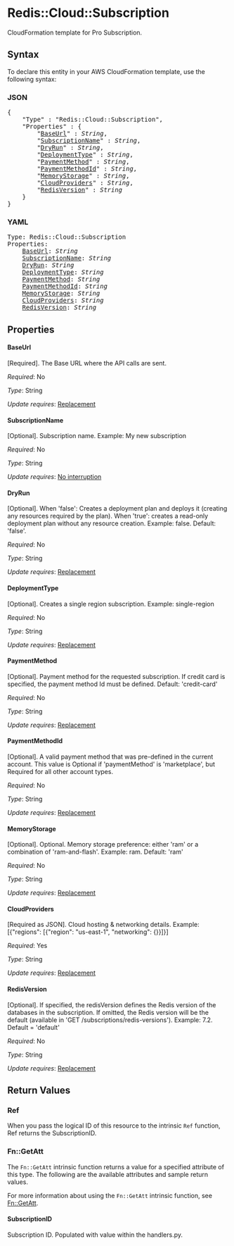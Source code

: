 # Redis::Cloud::Subscription

CloudFormation template for Pro Subscription.

## Syntax

To declare this entity in your AWS CloudFormation template, use the following syntax:

### JSON

<pre>
{
    "Type" : "Redis::Cloud::Subscription",
    "Properties" : {
        "<a href="#baseurl" title="BaseUrl">BaseUrl</a>" : <i>String</i>,
        "<a href="#subscriptionname" title="SubscriptionName">SubscriptionName</a>" : <i>String</i>,
        "<a href="#dryrun" title="DryRun">DryRun</a>" : <i>String</i>,
        "<a href="#deploymenttype" title="DeploymentType">DeploymentType</a>" : <i>String</i>,
        "<a href="#paymentmethod" title="PaymentMethod">PaymentMethod</a>" : <i>String</i>,
        "<a href="#paymentmethodid" title="PaymentMethodId">PaymentMethodId</a>" : <i>String</i>,
        "<a href="#memorystorage" title="MemoryStorage">MemoryStorage</a>" : <i>String</i>,
        "<a href="#cloudproviders" title="CloudProviders">CloudProviders</a>" : <i>String</i>,
        "<a href="#redisversion" title="RedisVersion">RedisVersion</a>" : <i>String</i>
    }
}
</pre>

### YAML

<pre>
Type: Redis::Cloud::Subscription
Properties:
    <a href="#baseurl" title="BaseUrl">BaseUrl</a>: <i>String</i>
    <a href="#subscriptionname" title="SubscriptionName">SubscriptionName</a>: <i>String</i>
    <a href="#dryrun" title="DryRun">DryRun</a>: <i>String</i>
    <a href="#deploymenttype" title="DeploymentType">DeploymentType</a>: <i>String</i>
    <a href="#paymentmethod" title="PaymentMethod">PaymentMethod</a>: <i>String</i>
    <a href="#paymentmethodid" title="PaymentMethodId">PaymentMethodId</a>: <i>String</i>
    <a href="#memorystorage" title="MemoryStorage">MemoryStorage</a>: <i>String</i>
    <a href="#cloudproviders" title="CloudProviders">CloudProviders</a>: <i>String</i>
    <a href="#redisversion" title="RedisVersion">RedisVersion</a>: <i>String</i>
</pre>

## Properties

#### BaseUrl

[Required]. The Base URL where the API calls are sent.

_Required_: No

_Type_: String

_Update requires_: [Replacement](https://docs.aws.amazon.com/AWSCloudFormation/latest/UserGuide/using-cfn-updating-stacks-update-behaviors.html#update-replacement)

#### SubscriptionName

[Optional]. Subscription name. Example: My new subscription

_Required_: No

_Type_: String

_Update requires_: [No interruption](https://docs.aws.amazon.com/AWSCloudFormation/latest/UserGuide/using-cfn-updating-stacks-update-behaviors.html#update-no-interrupt)

#### DryRun

[Optional]. When 'false': Creates a deployment plan and deploys it (creating any resources required by the plan). When 'true': creates a read-only deployment plan without any resource creation. Example: false. Default: 'false'.

_Required_: No

_Type_: String

_Update requires_: [Replacement](https://docs.aws.amazon.com/AWSCloudFormation/latest/UserGuide/using-cfn-updating-stacks-update-behaviors.html#update-replacement)

#### DeploymentType

[Optional]. Creates a single region subscription. Example: single-region

_Required_: No

_Type_: String

_Update requires_: [Replacement](https://docs.aws.amazon.com/AWSCloudFormation/latest/UserGuide/using-cfn-updating-stacks-update-behaviors.html#update-replacement)

#### PaymentMethod

[Optional]. Payment method for the requested subscription. If credit card is specified, the payment method Id must be defined. Default: 'credit-card'

_Required_: No

_Type_: String

_Update requires_: [Replacement](https://docs.aws.amazon.com/AWSCloudFormation/latest/UserGuide/using-cfn-updating-stacks-update-behaviors.html#update-replacement)

#### PaymentMethodId

[Optional]. A valid payment method that was pre-defined in the current account. This value is Optional if 'paymentMethod' is 'marketplace', but Required for all other account types.

_Required_: No

_Type_: String

_Update requires_: [Replacement](https://docs.aws.amazon.com/AWSCloudFormation/latest/UserGuide/using-cfn-updating-stacks-update-behaviors.html#update-replacement)

#### MemoryStorage

[Optional]. Optional. Memory storage preference: either 'ram' or a combination of 'ram-and-flash'. Example: ram. Default: 'ram'

_Required_: No

_Type_: String

_Update requires_: [Replacement](https://docs.aws.amazon.com/AWSCloudFormation/latest/UserGuide/using-cfn-updating-stacks-update-behaviors.html#update-replacement)

#### CloudProviders

[Required as JSON]. Cloud hosting & networking details. Example: [{"regions": [{"region": "us-east-1", "networking": {}}]}]

_Required_: Yes

_Type_: String

_Update requires_: [Replacement](https://docs.aws.amazon.com/AWSCloudFormation/latest/UserGuide/using-cfn-updating-stacks-update-behaviors.html#update-replacement)

#### RedisVersion

[Optional]. If specified, the redisVersion defines the Redis version of the databases in the subscription. If omitted, the Redis version will be the default (available in 'GET /subscriptions/redis-versions'). Example: 7.2. Default = 'default'

_Required_: No

_Type_: String

_Update requires_: [Replacement](https://docs.aws.amazon.com/AWSCloudFormation/latest/UserGuide/using-cfn-updating-stacks-update-behaviors.html#update-replacement)

## Return Values

### Ref

When you pass the logical ID of this resource to the intrinsic `Ref` function, Ref returns the SubscriptionID.

### Fn::GetAtt

The `Fn::GetAtt` intrinsic function returns a value for a specified attribute of this type. The following are the available attributes and sample return values.

For more information about using the `Fn::GetAtt` intrinsic function, see [Fn::GetAtt](https://docs.aws.amazon.com/AWSCloudFormation/latest/UserGuide/intrinsic-function-reference-getatt.html).

#### SubscriptionID

Subscription ID. Populated with value within the handlers.py.

